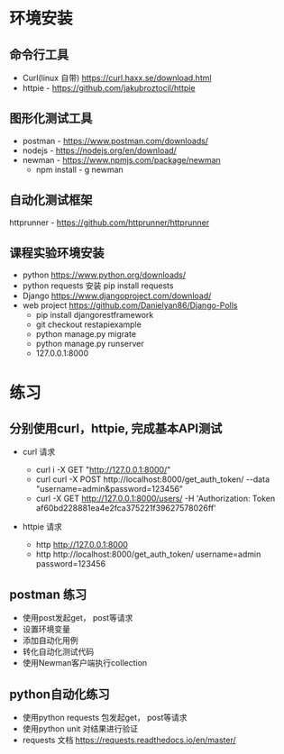 # 环境安装
## 命令行工具
- Curl(linux 自带) https://curl.haxx.se/download.html
- httpie - https://github.com/jakubroztocil/httpie 
## 图形化测试工具
- postman - https://www.postman.com/downloads/
- nodejs - https://nodejs.org/en/download/
- newman - https://www.npmjs.com/package/newman
    - npm install - g newman
## 自动化测试框架
httprunner - https://github.com/httprunner/httprunner 
## 课程实验环境安装
- python https://www.python.org/downloads/
- python requests 安装 pip install requests
- Django https://www.djangoproject.com/download/
- web project https://github.com/Danielyan86/Django-Polls
    - pip install djangorestframework
    - git checkout restapiexample
    - python manage.py migrate
    - python manage.py runserver
    - 127.0.0.1:8000

# 练习
## 分别使用curl，httpie, 完成基本API测试
- curl 请求
    - curl i  -X GET "http://127.0.0.1:8000/"  
    - curl curl -X POST http://localhost:8000/get_auth_token/ --data "username=admin&password=123456"
    - curl -X GET http://127.0.0.1:8000/users/ -H 'Authorization: Token af60bd228881ea4e2fca375221f39627578026ff'

- httpie 请求
    - http http://127.0.0.1:8000
    - http http://localhost:8000/get_auth_token/ username=admin password=123456
## postman 练习
- 使用post发起get， post等请求
- 设置环境变量
- 添加自动化用例
- 转化自动化测试代码
- 使用Newman客户端执行collection

## python自动化练习
- 使用python requests 包发起get， post等请求
- 使用python unit 对结果进行验证
- requests 文档 https://requests.readthedocs.io/en/master/
